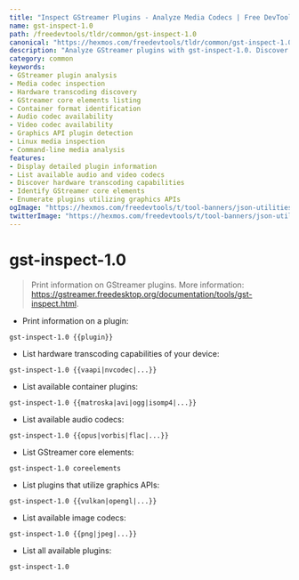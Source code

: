 ```yaml
---
title: "Inspect GStreamer Plugins - Analyze Media Codecs | Free DevTools"
name: gst-inspect-1.0
path: /freedevtools/tldr/common/gst-inspect-1.0
canonical: "https://hexmos.com/freedevtools/tldr/common/gst-inspect-1.0/"
description: "Analyze GStreamer plugins with gst-inspect-1.0. Discover available media codecs and hardware capabilities. Free online tool, no registration required."
category: common
keywords:
- GStreamer plugin analysis
- Media codec inspection
- Hardware transcoding discovery
- GStreamer core elements listing
- Container format identification
- Audio codec availability
- Video codec availability
- Graphics API plugin detection
- Linux media inspection
- Command-line media analysis
features:
- Display detailed plugin information
- List available audio and video codecs
- Discover hardware transcoding capabilities
- Identify GStreamer core elements
- Enumerate plugins utilizing graphics APIs
ogImage: "https://hexmos.com/freedevtools/t/tool-banners/json-utilities-banner.png"
twitterImage: "https://hexmos.com/freedevtools/t/tool-banners/json-utilities-banner.png"
---
```


# gst-inspect-1.0

> Print information on GStreamer plugins.
> More information: <https://gstreamer.freedesktop.org/documentation/tools/gst-inspect.html>.

- Print information on a plugin:

`gst-inspect-1.0 {{plugin}}`

- List hardware transcoding capabilities of your device:

`gst-inspect-1.0 {{vaapi|nvcodec|...}}`

- List available container plugins:

`gst-inspect-1.0 {{matroska|avi|ogg|isomp4|...}}`

- List available audio codecs:

`gst-inspect-1.0 {{opus|vorbis|flac|...}}`

- List GStreamer core elements:

`gst-inspect-1.0 coreelements`

- List plugins that utilize graphics APIs:

`gst-inspect-1.0 {{vulkan|opengl|...}}`

- List available image codecs:

`gst-inspect-1.0 {{png|jpeg|...}}`

- List all available plugins:

`gst-inspect-1.0`
